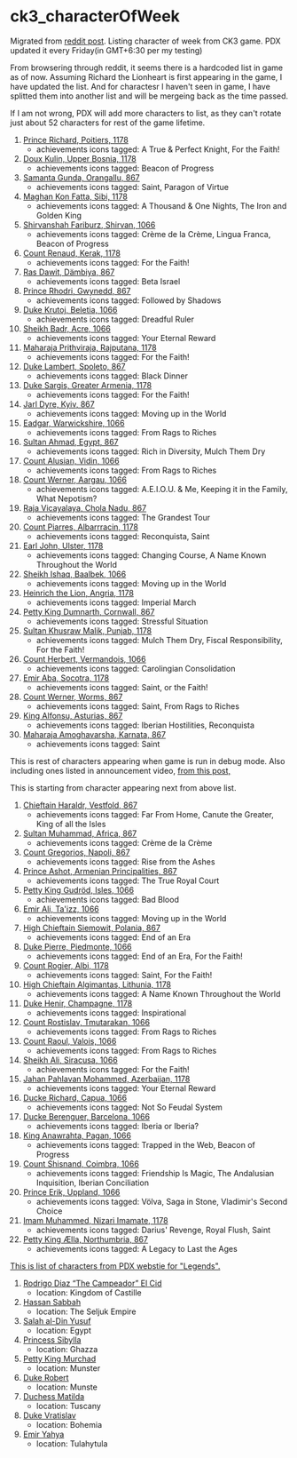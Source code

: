 # ck3_characterOfWeek
Migrated from [reddit post](https://www.reddit.com/r/CrusaderKings/comments/1g8hto1/asking_for_list_of_character_of_week_in_ck3/).
Listing character of week from CK3 game. PDX updated it every Friday(in GMT+6:30 per my testing)

From browsering through reddit, it seems there is a hardcoded list in game as of now. Assuming Richard the Lionheart is first appearing in the game, I have updated the list.
And for charactesr I haven't seen in game, I have splitted them into another list and will be mergeing back as the time passed.

If I am not wrong, PDX will add more characters to list, as they can't rotate just about 52 characters for rest of the game lifetime.

1. [Prince Richard, Poitiers, 1178](info/portraits/1_Richard.png)
   * achievements icons tagged: A True & Perfect Knight, For the Faith!
2. [Doux Kulin, Upper Bosnia, 1178](info/portraits/2_Kulin.png)
   * achievements icons tagged: Beacon of Progress
3. [Samanta Gunda, Orangallu, 867](info/portraits/3_Gunda.png)
   * achievements icons tagged: Saint, Paragon of Virtue
4. [Maghan Kon Fatta, Sibi, 1178](info/portraits/4_Fatta.png)
   * achievements icons tagged: A Thousand & One Nights, The Iron and Golden King
5. [Shirvanshah Fariburz, Shirvan, 1066](info/portraits/5_Fariburz.png)
   * achievements icons tagged: Crème de la Crème, Lingua Franca, Beacon of Progress
6. [Count Renaud, Kerak, 1178](info/portraits/6_Renaud.png)
   * achievements icons tagged: For the Faith!
7. [Ras Dawit, Dämbiya, 867](info/portraits/7_Dawit.png)
   * achievements icons tagged: Beta Israel
8. [Prince Rhodri, Gwynedd, 867](info/portraits/8_Rhodri.png)
   * achievements icons tagged: Followed by Shadows
9. [Duke Krutoj, Beletia, 1066](info/portraits/9_Krutoj.png)
   * achievements icons tagged: Dreadful Ruler
10. [Sheikh Badr, Acre, 1066](info/portraits/10_Badr.png)
    * achievements icons tagged: Your Eternal Reward
11. [Maharaja Prithviraja, Rajputana, 1178](info/portraits/11_Prithviraja.png)
    * achievements icons tagged: For the Faith!
12. [Duke Lambert, Spoleto, 867](info/portraits/NA_Lambert.png)
    * achievements icons tagged: Black Dinner
13. [Duke Sargis, Greater Armenia, 1178](info/portraits/NA_Sargis.png)
    * achievements icons tagged: For the Faith!
14. [Jarl Dyre, Kyiv, 867](info/portraits/NA_Dyre.png)
    * achievements icons tagged: Moving up in the World
15. [Eadgar, Warwickshire, 1066](info/portraits/NA_Eadgar.png)
    * achievements icons tagged: From Rags to Riches
16. [Sultan Ahmad, Egypt, 867](info/portraits/NA_Ahmad.png)
    * achievements icons tagged: Rich in Diversity, Mulch Them Dry
17. [Count Alusian, Vidin, 1066](info/portraits/NA_Alusian.png)
    * achievements icons tagged: From Rags to Riches
18. [Count Werner, Aargau, 1066](info/portraits/NA_Werner_aargau.png)
    * achievements icons tagged: A.E.I.O.U. & Me, Keeping it in the Family, What Nepotism?
19. [Raja Vicayalaya, Chola Nadu, 867](info/portraits/NA_Vicayalaya.png)
    * achievements icons tagged: The Grandest Tour
20. [Count Piarres, Albarrracin, 1178](info/portraits/NA_Piarres.png)
    * achievements icons tagged: Reconquista, Saint
21. [Earl John, Ulster, 1178](info/portraits/NA_John.png)
    * achievements icons tagged: Changing Course, A Name Known Throughout the World
22. [Sheikh Ishaq, Baalbek, 1066](info/portraits/NA_Ishaq.png)
    * achievements icons tagged: Moving up in the World
23. [Heinrich the Lion, Angria, 1178](info/portraits/NA_Heinrich.png)
    * achievements icons tagged: Imperial March
24. [Petty King Dumnarth, Cornwall, 867](info/portraits/NA_Dumnarth.png)
    * achievements icons tagged: Stressful Situation
25. [Sultan Khusraw Malik, Punjab, 1178](info/portraits/NA_Khusraw.png)
    * achievements icons tagged: Mulch Them Dry, Fiscal Responsibility, For the Faith!
26. [Count Herbert, Vermandois, 1066](info/portraits/NA_Herbert.png)
    * achievements icons tagged: Carolingian Consolidation
27. [Emir Aba, Socotra, 1178](info/portraits/NA_Aba.png)
    * achievements icons tagged: Saint, or the Faith!
28. [Count Werner, Worms, 867](info/portraits/NA_Werner_worms.png)
    * achievements icons tagged: Saint, From Rags to Riches
29. [King Alfonsu, Asturias, 867](info/portraits/NA_Alfonsu.png)
    * achievements icons tagged: Iberian Hostilities, Reconquista
30. [Maharaja Amoghavarsha, Karnata, 867](info/portraits/NA_Amoghavarsha.png)
    * achievements icons tagged: Saint

This is rest of characters appearing when game is run in debug mode. Also including ones listed in announcement video, [from this post,](https://www.reddit.com/r/CrusaderKings/comments/1fk4b76/character_of_the_week_coming_with_free_update/)

This is starting from character appearing next from above list.
1. [Chieftain Haraldr, Vestfold, 867](info/portraits/NA_Haraldr.png)
   * achievements icons tagged: Far From Home, Canute the Greater, King of all the Isles
1. [Sultan Muhammad, Africa, 867](info/portraits/NA_Muhammad.png)
   * achievements icons tagged: Crème de la Crème
1. [Count Gregorios, Napoli, 867](info/portraits/NA_Gregorios.png)
   * achievements icons tagged: Rise from the Ashes
1. [Prince Ashot, Armenian Principalities, 867](info/portraits/NA_Ashot.png)
   * achievements icons tagged: The True Royal Court
1. [Petty King Gudröd, Isles, 1066](info/portraits/NA_Gudrod.png)
   * achievements icons tagged: Bad Blood
1. [Emir Ali, Ta'izz, 1066](info/portraits/NA_Ali_taizz.png)
   * achievements icons tagged: Moving up in the World
1. [High Chieftain Siemowit, Polania, 867](info/portraits/NA_Siemowit.png)
   * achievements icons tagged: End of an Era
1. [Duke Pierre, Piedmonte, 1066](info/portraits/NA_Pierre.png)
   * achievements icons tagged: End of an Era, For the Faith!
1. [Count Rogier, Albi, 1178](info/portraits/NA_Rogier.png)
   * achievements icons tagged: Saint, For the Faith!
1. [High Chieftain Algimantas, Lithunia, 1178](info/portraits/NA_Algimantas.png)
   * achievements icons tagged: A Name Known Throughout the World
1. [Duke Henir, Champagne, 1178](info/portraits/NA_Henir.png)
   * achievements icons tagged: Inspirational
1. [Count Rostislav, Tmutarakan, 1066](info/portraits/NA_Rostislav.png)
   * achievements icons tagged: From Rags to Riches
1. [Count Raoul, Valois, 1066](info/portraits/NA_Raoul.png)
   * achievements icons tagged: From Rags to Riches
1. [Sheikh Ali, Siracusa, 1066](info/portraits/NA_Ali_siracusa.png)
   * achievements icons tagged: For the Faith!
1. [Jahan Pahlavan Mohammed, Azerbaijan, 1178](info/portraits/NA_Pahlavan_Mohammed.png)
   * achievements icons tagged: Your Eternal Reward
1. [Ducke Richard, Capua, 1066](info/portraits/NA_Richard_capua.png)
   * achievements icons tagged: Not So Feudal System
1. [Ducke Berenguer, Barcelona, 1066](info/portraits/NA_Berenguer.png)
   * achievements icons tagged: Iberia or Iberia?
1. [King Anawrahta, Pagan, 1066](info/portraits/NA_Anawrahta.png)
   * achievements icons tagged: Trapped in the Web, Beacon of Progress
1. [Count Shisnand, Coimbra, 1066](info/portraits/NA_Shisnand.png)
   * achievements icons tagged: Friendship Is Magic, The Andalusian Inquisition, Iberian Conciliation
1. [Prince Erik, Uppland, 1066](info/portraits/NA_Erik.png)
   * achievements icons tagged: Völva, Saga in Stone, Vladimir's Second Choice
1. [Imam Muhammed, Nizari Imamate, 1178](info/portraits/NA_Muhammed_nizari.png)
   * achievements icons tagged: Darius' Revenge, Royal Flush, Saint
1. [Petty King Ælla, Northumbria, 867](info/portraits/NA_AElla.png)
   * achievements icons tagged: A Legacy to Last the Ages
   

[This is list of characters from PDX webstie for "Legends".](https://www.paradoxinteractive.com/games/crusader-kings-iii/legends-of-crusader-kings-iii/)

1. [Rodrigo Diaz “The Campeador” El Cid](https://www.paradoxinteractive.com/games/crusader-kings-iii/legends-of-crusader-kings-iii/rodrigo-diaz-the-campeador-el-cid)
   * location: Kingdom of Castille
1. [Hassan Sabbah](https://www.paradoxinteractive.com/games/crusader-kings-iii/legends-of-crusader-kings-iii/hassan-sabbah)
   * location: The Seljuk Empire
1. [Salah al-Din Yusuf](https://www.paradoxinteractive.com/games/crusader-kings-iii/legends-of-crusader-kings-iii/salah-al-din-yusuf)
   * location: Egypt
1. [Princess Sibylla](https://www.paradoxinteractive.com/games/crusader-kings-iii/legends-of-crusader-kings-iii/princess-sibylla)
   * location: Ghazza
1. [Petty King Murchad](https://www.paradoxinteractive.com/games/crusader-kings-iii/legends-of-crusader-kings-iii/petty-king-murchad)
   * location: Munster
1. [Duke Robert](https://www.paradoxinteractive.com/games/crusader-kings-iii/legends-of-crusader-kings-iii/duke-robert)
   * location: Munste
1. [Duchess Matilda](https://www.paradoxinteractive.com/games/crusader-kings-iii/legends-of-crusader-kings-iii/duchess-matilda)
   * location: Tuscany
1. [Duke Vratislav](https://www.paradoxinteractive.com/games/crusader-kings-iii/legends-of-crusader-kings-iii/duke-vratislav)
   * location: Bohemia
1. [Emir Yahya](https://www.paradoxinteractive.com/games/crusader-kings-iii/legends-of-crusader-kings-iii/emir-yahya)
   * location: Tulahytula 
